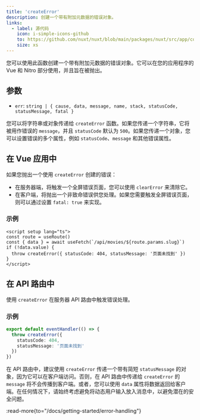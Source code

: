 ```yaml
---
title: 'createError'
description: 创建一个带有附加元数据的错误对象。
links:
  - label: 源代码
    icon: i-simple-icons-github
    to: https://github.com/nuxt/nuxt/blob/main/packages/nuxt/src/app/composables/error.ts
    size: xs
---
```


您可以使用此函数创建一个带有附加元数据的错误对象。它可以在您的应用程序的 Vue 和 Nitro 部分使用，并且旨在被抛出。

## 参数

- `err`: `string | { cause, data, message, name, stack, statusCode, statusMessage, fatal }`

您可以将字符串或对象传递给 `createError` 函数。如果您传递一个字符串，它将被用作错误的 `message`，并且 `statusCode` 默认为 `500`。如果您传递一个对象，您可以设置错误的多个属性，例如 `statusCode`、`message` 和其他错误属性。

## 在 Vue 应用中

如果您抛出一个使用 `createError` 创建的错误：

- 在服务器端，将触发一个全屏错误页面，您可以使用 `clearError` 来清除它。
- 在客户端，将抛出一个非致命错误供您处理。如果您需要触发全屏错误页面，则可以通过设置 `fatal: true` 来实现。

### 示例

```vue [pages/movies/[slug\\].vue]
<script setup lang="ts">
const route = useRoute()
const { data } = await useFetch(`/api/movies/${route.params.slug}`)
if (!data.value) {
  throw createError({ statusCode: 404, statusMessage: '页面未找到' })
}
</script>
```

## 在 API 路由中

使用 `createError` 在服务器 API 路由中触发错误处理。

### 示例

```ts [server/api/error.ts]
export default eventHandler(() => {
  throw createError({
    statusCode: 404,
    statusMessage: '页面未找到'
  })
})
```

在 API 路由中，建议使用 `createError` 传递一个带有简短 `statusMessage` 的对象，因为它可以在客户端访问。否则，在 API 路由中传递给 `createError` 的 `message` 将不会传播到客户端。或者，您可以使用 `data` 属性将数据返回给客户端。在任何情况下，请始终考虑避免将动态用户输入放入消息中，以避免潜在的安全问题。

:read-more{to="/docs/getting-started/error-handling"}
